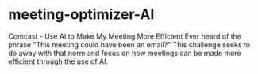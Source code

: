 # meeting-optimizer-AI
Comcast - Use AI to Make My Meeting More Efficient  Ever heard of the phrase "This meeting could have been an email?" This challenge seeks to do away with that norm and focus on how meetings can be made more efficient through the use of AI.
